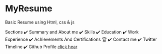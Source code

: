 # MyResume
Basic Resume using  Html, css &amp; js

Sections
✔️ Summary and About me
✔️ Skills
✔️ Education
✔️ Work Experience
✔️ Achievements And Certifications 🏆
✔️ Contact me
✔️ Twitter Timeline
✔️ Github Profile
[click hear](https://nikhilambhore01.github.io/MyResume/)
